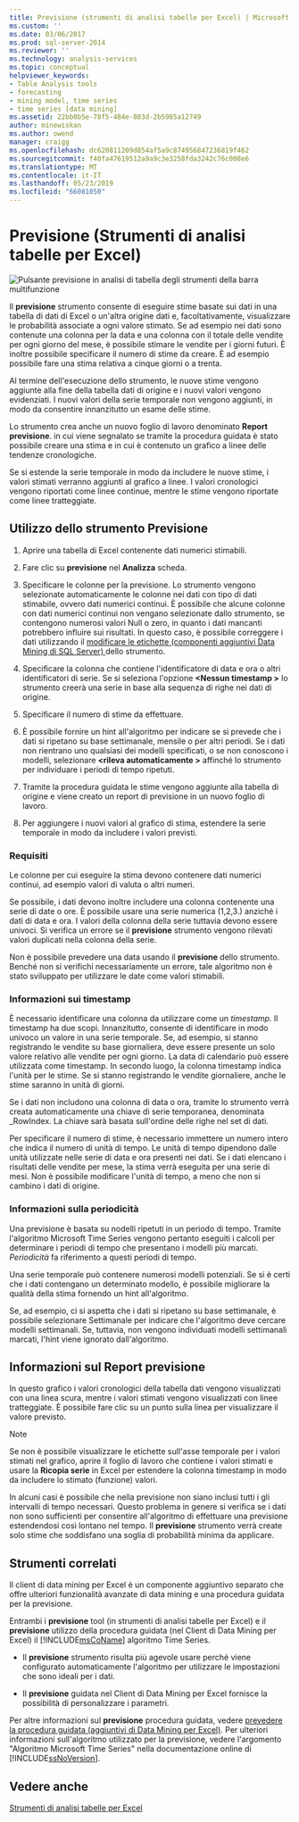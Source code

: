 ```yaml
---
title: Previsione (strumenti di analisi tabelle per Excel) | Microsoft Docs
ms.custom: ''
ms.date: 03/06/2017
ms.prod: sql-server-2014
ms.reviewer: ''
ms.technology: analysis-services
ms.topic: conceptual
helpviewer_keywords:
- Table Analysis tools
- forecasting
- mining model, time series
- time series [data mining]
ms.assetid: 22bb0b5e-78f5-484e-883d-2b5985a12749
author: minewiskan
ms.author: owend
manager: craigg
ms.openlocfilehash: dc620811209d854af5a9c874956847236819f462
ms.sourcegitcommit: f40fa47619512a9a9c3e3258fda3242c76c008e6
ms.translationtype: MT
ms.contentlocale: it-IT
ms.lasthandoff: 05/23/2019
ms.locfileid: "66081050"
---
```

# <a name="forecast-table-analysis-tools-for-excel"></a>Previsione (Strumenti di analisi tabelle per Excel)
  ![Pulsante previsione in analisi di tabella degli strumenti della barra multifunzione](media/tat-forecast.gif "pulsante previsione sulla barra multifunzione strumenti di analisi tabelle")  
  
 Il **previsione** strumento consente di eseguire stime basate sui dati in una tabella di dati di Excel o un'altra origine dati e, facoltativamente, visualizzare le probabilità associate a ogni valore stimato. Se ad esempio nei dati sono contenute una colonna per la data e una colonna con il totale delle vendite per ogni giorno del mese, è possibile stimare le vendite per i giorni futuri. È inoltre possibile specificare il numero di stime da creare. È ad esempio possibile fare una stima relativa a cinque giorni o a trenta.  
  
 Al termine dell'esecuzione dello strumento, le nuove stime vengono aggiunte alla fine della tabella dati di origine e i nuovi valori vengono evidenziati. I nuovi valori della serie temporale non vengono aggiunti, in modo da consentire innanzitutto un esame delle stime.  
  
 Lo strumento crea anche un nuovo foglio di lavoro denominato **Report previsione**. in cui viene segnalato se tramite la procedura guidata è stato possibile creare una stima e in cui è contenuto un grafico a linee delle tendenze cronologiche.  
  
 Se si estende la serie temporale in modo da includere le nuove stime, i valori stimati verranno aggiunti al grafico a linee. I valori cronologici vengono riportati come linee continue, mentre le stime vengono riportate come linee tratteggiate.  
  
## <a name="using-the-forecast-tool"></a>Utilizzo dello strumento Previsione  
  
1.  Aprire una tabella di Excel contenente dati numerici stimabili.  
  
2.  Fare clic su **previsione** nel **Analizza** scheda.  
  
3.  Specificare le colonne per la previsione. Lo strumento vengono selezionate automaticamente le colonne nei dati con tipo di dati stimabile, ovvero dati numerici continui. È possibile che alcune colonne con dati numerici continui non vengano selezionate dallo strumento, se contengono numerosi valori Null o zero, in quanto i dati mancanti potrebbero influire sui risultati. In questo caso, è possibile correggere i dati utilizzando il [modificare le etichette &#40;componenti aggiuntivi Data Mining di SQL Server&#41; ](relabel-sql-server-data-mining-add-ins.md) dello strumento.  
  
4.  Specificare la colonna che contiene l'identificatore di data e ora o altri identificatori di serie. Se si seleziona l'opzione  **\<Nessun timestamp >** lo strumento creerà una serie in base alla sequenza di righe nei dati di origine.  
  
5.  Specificare il numero di stime da effettuare.  
  
6.  È possibile fornire un hint all'algoritmo per indicare se si prevede che i dati si ripetano su base settimanale, mensile o per altri periodi. Se i dati non rientrano uno qualsiasi dei modelli specificati, o se non conoscono i modelli, selezionare  **\<rileva automaticamente >** affinché lo strumento per individuare i periodi di tempo ripetuti.  
  
7.  Tramite la procedura guidata le stime vengono aggiunte alla tabella di origine e viene creato un report di previsione in un nuovo foglio di lavoro.  
  
8.  Per aggiungere i nuovi valori al grafico di stima, estendere la serie temporale in modo da includere i valori previsti.  
  
### <a name="requirements"></a>Requisiti  
 Le colonne per cui eseguire la stima devono contenere dati numerici continui, ad esempio valori di valuta o altri numeri.  
  
 Se possibile, i dati devono inoltre includere una colonna contenente una serie di date o ore. È possibile usare una serie numerica (1,2,3.) anziché i dati di data e ora. I valori della colonna della serie tuttavia devono essere univoci. Si verifica un errore se il **previsione** strumento vengono rilevati valori duplicati nella colonna della serie.  
  
 Non è possibile prevedere una data usando il **previsione** dello strumento. Benché non si verifichi necessariamente un errore, tale algoritmo non è stato sviluppato per utilizzare le date come valori stimabili.  
  
### <a name="understanding-time-stamps"></a>Informazioni sui timestamp  
 È necessario identificare una colonna da utilizzare come un *timestamp*. Il timestamp ha due scopi. Innanzitutto, consente di identificare in modo univoco un valore in una serie temporale. Se, ad esempio, si stanno registrando le vendite su base giornaliera, deve essere presente un solo valore relativo alle vendite per ogni giorno. La data di calendario può essere utilizzata come timestamp. In secondo luogo, la colonna timestamp indica l'unità per le stime. Se si stanno registrando le vendite giornaliere, anche le stime saranno in unità di giorni.  
  
 Se i dati non includono una colonna di data o ora, tramite lo strumento verrà creata automaticamente una chiave di serie temporanea, denominata _RowIndex. La chiave sarà basata sull'ordine delle righe nel set di dati.  
  
 Per specificare il numero di stime, è necessario immettere un numero intero che indica il numero di unità di tempo. Le unità di tempo dipendono dalle unità utilizzate nelle serie di data e ora presenti nei dati. Se i dati elencano i risultati delle vendite per mese, la stima verrà eseguita per una serie di mesi. Non è possibile modificare l'unità di tempo, a meno che non si cambino i dati di origine.  
  
### <a name="understanding-periodicity"></a>Informazioni sulla periodicità  
 Una previsione è basata su nodelli ripetuti in un periodo di tempo. Tramite l'algoritmo Microsoft Time Series vengono pertanto eseguiti i calcoli per determinare i periodi di tempo che presentano i modelli più marcati. *Periodicità* fa riferimento a questi periodi di tempo.  
  
 Una serie temporale può contenere numerosi modelli potenziali. Se si è certi che i dati contengano un determinato modello, è possibile migliorare la qualità della stima fornendo un hint all'algoritmo.  
  
 Se, ad esempio, ci si aspetta che i dati si ripetano su base settimanale, è possibile selezionare Settimanale per indicare che l'algoritmo deve cercare modelli settimanali. Se, tuttavia, non vengono individuati modelli settimanali marcati, l'hint viene ignorato dall'algoritmo.  
  
## <a name="understanding-the-forecasting-report"></a>Informazioni sul Report previsione  
 In questo grafico i valori cronologici della tabella dati vengono visualizzati con una linea scura, mentre i valori stimati vengono visualizzati con linee tratteggiate. È possibile fare clic su un punto sulla linea per visualizzare il valore previsto.  
  
> [!NOTE]  
>  Se non è possibile visualizzare le etichette sull'asse temporale per i valori stimati nel grafico, aprire il foglio di lavoro che contiene i valori stimati e usare la **Ricopia serie** in Excel per estendere la colonna timestamp in modo da includere lo stimato (funzione) valori.  
  
 In alcuni casi è possibile che nella previsione non siano inclusi tutti i gli intervalli di tempo necessari. Questo problema in genere si verifica se i dati non sono sufficienti per consentire all'algoritmo di effettuare una previsione estendendosi così lontano nel tempo. Il **previsione** strumento verrà create solo stime che soddisfano una soglia di probabilità minima da applicare.  
  
## <a name="related-tools"></a>Strumenti correlati  
 Il client di data mining per Excel è un componente aggiuntivo separato che offre ulteriori funzionalità avanzate di data mining e una procedura guidata per la previsione.  
  
 Entrambi i **previsione** tool (in strumenti di analisi tabelle per Excel) e il **previsione** utilizzo della procedura guidata (nel Client di Data Mining per Excel) il [!INCLUDE[msCoName](../includes/msconame-md.md)] algoritmo Time Series.  
  
-   Il **previsione** strumento risulta più agevole usare perché viene configurato automaticamente l'algoritmo per utilizzare le impostazioni che sono ideali per i dati.  
  
-   Il **previsione** guidata nel Client di Data Mining per Excel fornisce la possibilità di personalizzare i parametri.  
  
 Per altre informazioni sul **previsione** procedura guidata, vedere [prevedere la procedura guidata &#40;aggiuntivi di Data Mining per Excel&#41;](forecast-wizard-data-mining-add-ins-for-excel.md). Per ulteriori informazioni sull'algoritmo utilizzato per la previsione, vedere l'argomento "Algoritmo Microsoft Time Series" nella documentazione online di [!INCLUDE[ssNoVersion](../includes/ssnoversion-md.md)].  
  
## <a name="see-also"></a>Vedere anche  
 [Strumenti di analisi tabelle per Excel](table-analysis-tools-for-excel.md)  
  
  
